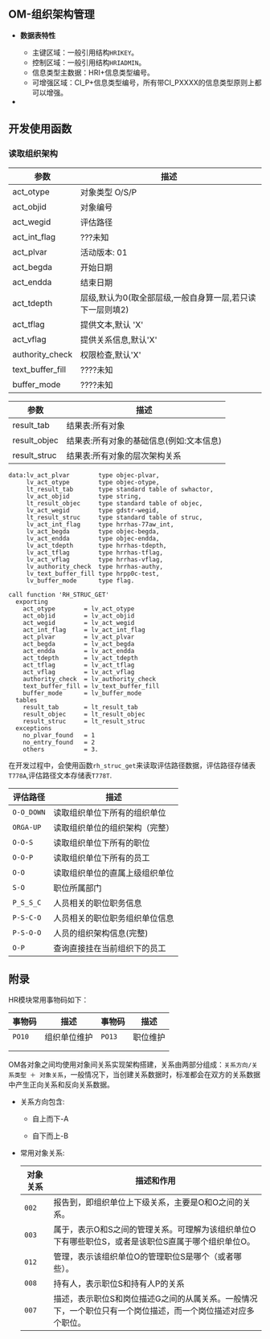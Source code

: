 ## OM-组织架构管理

- **数据表特性**

  - 主键区域：一般引用结构`HRIKEY`。
  - 控制区域：一般引用结构`HRIADMIN`。
  - 信息类型主数据：HRI+信息类型编号。
  - 可增强区域：CI_P+信息类型编号，所有带CI_PXXXX的信息类型原则上都可以增强。

- 

  

## 开发使用函数

### 读取组织架构

<!-- tabs:start -->

<!-- tab:参数解释 -->

<!-- tabs:start -->

<!-- tab:Exporting -->

| 参数             | 描述                                                      |
| ---------------- | --------------------------------------------------------- |
| act_otype        | 对象类型 O/S/P                                            |
| act_objid        | 对象编号                                                  |
| act_wegid        | 评估路径                                                  |
| act_int_flag     | ???未知                                                   |
| act_plvar        | 活动版本: 01                                              |
| act_begda        | 开始日期                                                  |
| act_endda        | 结束日期                                                  |
| act_tdepth       | 层级,默认为0(取全部层级,一般自身算一层,若只读下一层则填2) |
| act_tflag        | 提供文本,默认 'X'                                         |
| act_vflag        | 提供关系信息,默认'X'                                      |
| authority_check  | 权限检查,默认'X'                                          |
| text_buffer_fill | ????未知                                                  |
| buffer_mode      | ????未知                                                  |

<!-- tab:Tables -->

| 参数         | 描述                                     |
| ------------ | ---------------------------------------- |
| result_tab   | 结果表:所有对象                          |
| result_objec | 结果表:所有对象的基础信息(例如:文本信息) |
| result_struc | 结果表:所有对象的层次架构关系            |

<!-- tabs:end -->

<!-- tab:代码示例 -->

```abap
data:lv_act_plvar        type objec-plvar,
     lv_act_otype        type objec-otype,
     lt_result_tab       type standard table of swhactor,
     lv_act_objid        type string,
     lt_result_objec     type standard table of objec,
     lv_act_wegid        type gdstr-wegid,
     lt_result_struc     type standard table of struc,
     lv_act_int_flag     type hrrhas-77aw_int,
     lv_act_begda        type objec-begda,
     lv_act_endda        type objec-endda,
     lv_act_tdepth       type hrrhas-tdepth,
     lv_act_tflag        type hrrhas-tflag,
     lv_act_vflag        type hrrhas-vflag,
     lv_authority_check  type hrrhas-authy,
     lv_text_buffer_fill type hrpp0c-test,
     lv_buffer_mode      type flag.

call function 'RH_STRUC_GET'
  exporting
    act_otype        = lv_act_otype        
    act_objid        = lv_act_objid        
    act_wegid        = lv_act_wegid         
    act_int_flag     = lv_act_int_flag      
    act_plvar        = lv_act_plvar        
    act_begda        = lv_act_begda        
    act_endda        = lv_act_endda        
    act_tdepth       = lv_act_tdepth        
    act_tflag        = lv_act_tflag        
    act_vflag        = lv_act_vflag        
    authority_check  = lv_authority_check   
    text_buffer_fill = lv_text_buffer_fill  
    buffer_mode      = lv_buffer_mode       
  tables
    result_tab       = lt_result_tab       
    result_objec     = lt_result_objec     
    result_struc     = lt_result_struc     
  exceptions
    no_plvar_found   = 1
    no_entry_found   = 2
    others           = 3.
```

<!-- tab:常用评估路径 -->

在开发过程中，会使用函数`rh_struc_get`来读取评估路径数据，评估路径存储表`T778A`,评估路径文本存储表`T778T`.

| 评估路径   | 描述                           |
| ---------- | ------------------------------ |
| `O-O_DOWN` | 读取组织单位下所有的组织单位   |
| `ORGA-UP`  | 读取组织单位的组织架构（完整） |
| `O-O-S`    | 读取组织单位下所有的职位       |
| `O-O-P`    | 读取组织单位下所有的员工       |
| `O-O`      | 读取组织单位的直属上级组织单位 |
| `S-O`      | 职位所属部门                   |
| `P_S_S_C`  | 人员相关的职位职务信息         |
| `P-S-C-O`  | 人员相关的职位职务组织单位信息 |
| `P-S-O-O`  | 人员的组织架构信息(完整)       |
| `O-P`      | 查询直接挂在当前组织下的员工   |

<!-- tabs:end -->

## 附录

<!-- tabs:start -->

<!-- tab:常用事物码 -->

HR模块常用事物码如下：

| 事物码 | 描述         | 事物码 | 描述     |
| ------ | ------------ | ------ | -------- |
| `PO10` | 组织单位维护 | `PO13` | 职位维护 |
|        |              |        |          |
|        |              |        |          |

<!-- tab:常用的对象关系 -->

OM各对象之间均使用对象间关系实现架构搭建，关系由两部分组成：`关系方向/关系类型 ＋ 对象关系`，一般情况下，当创建关系数据时，标准都会在双方的关系数据中产生正向关系和反向关系数据。

- 关系方向包含:

  - 自上而下-A

  - 自下而上-B

- 常用对象关系:

  | 对象关系 | 描述和作用                                                   |
  | -------- | ------------------------------------------------------------ |
  | `002`    | 报告到，即组织单位上下级关系，主要是O和O之间的关系。         |
  | `003`    | 属于，表示O和S之间的管理关系。可理解为该组织单位O下有哪些职位S，或者是该职位S直属于哪个组织单位O。 |
  | `012`    | 管理，表示该组织单位O的管理职位S是哪个（或者哪些）。         |
  | `008`    | 持有人，表示职位S和持有人P的关系                             |
  | `007`    | 描述，表示职位S和岗位描述G之间的从属关系。一般情况下，一个职位只有一个岗位描述，而一个岗位描述对应多个职位。 |
  

<!-- tabs:end -->